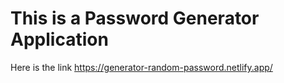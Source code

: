 # This is a Password Generator Application
Here is the link https://generator-random-password.netlify.app/
